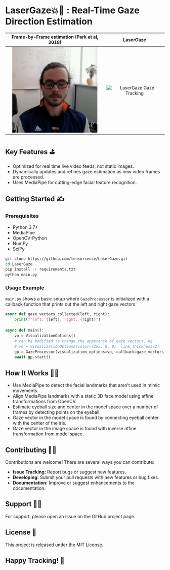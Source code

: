 # LaserGaze💥👀 : Real-Time Gaze Direction Estimation


| Frame-by-Frame estimation (Park et al, 2018) |                    LaserGaze                    |
|:-------------:|:-----------------------------------------------:|
| ![Previous SoTA Gaze Tracking](gifs/others.gif) | ![LaserGaze Gaze Tracking](gifs/laser-gaze.gif) |



## Key Features ⛳

- Optimized for real time live video feeds, not static images.
- Dynamically updates and refines gaze estimation as new video frames are processed.
- Uses MediaPipe for cutting-edge facial feature recognition.

## Getting Started ✍️

### Prerequisites

- Python 3.7+
- MediaPipe
- OpenCV-Python
- NumPy
- SciPy

```bash
git clone https://github.com/tensorsense/LaserGaze.git
cd LaserGaze
pip install -r requirements.txt
python main.py
```

### Usage Example

`main.py` shows a basic setup where `GazeProcessor` is initialized with a callback function that prints out the left and right gaze vectors:

```python
async def gaze_vectors_collected(left, right):
    print(f"left: {left}, right: {right}")

async def main():
    vo = VisualizationOptions()
    # can be modified to change the apperance of gaze vectors, eg
    # vo = VisualizationOptions(color=(255, 0, 0), line_thickness=2)
    gp = GazeProcessor(visualization_options=vo, callback=gaze_vectors_collected)
    await gp.start()
```

## How It Works 👩‍🔬

- Use MediaPipe to detect the facial landmarks that aren’t used in mimic movements.
- Align MediaPipe landmarks with a static 3D face model using affine transformations from OpenCV.
- Estimate eyeball size and center in the model space over a number of frames by detecting points on the eyeball.
- Gaze vector in the model space is found by connecting eyeball center with the center of the iris.
- Gaze vector in the image space is found with inverse affine transformation from model space.

## Contributing 🧑‍💻

Contributions are welcome! There are several ways you can contribute:

- **Issue Tracking:** Report bugs or suggest new features.
- **Developing:** Submit your pull requests with new features or bug fixes.
- **Documentation:** Improve or suggest enhancements to the documentation.

## Support 🧑‍🔧

For support, please open an issue on the GitHub project page.

## License 📜

This project is released under the MIT License.

## Happy Tracking! 🤩